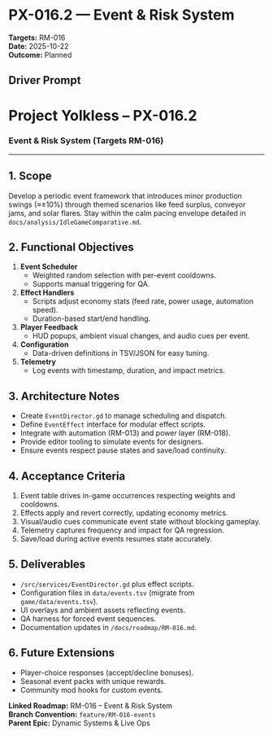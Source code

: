 # PX-016.2 — Event & Risk System
**Targets:** RM-016  
**Date:** 2025-10-22  
**Outcome:** Planned

## Driver Prompt
# Project Yolkless – PX-016.2  
### Event & Risk System (Targets RM-016)

---

## 1. Scope
Develop a periodic event framework that introduces minor production swings (≈±10%) through themed scenarios like feed surplus, conveyor jams, and solar flares. Stay within the calm pacing envelope detailed in `docs/analysis/IdleGameComparative.md`.

## 2. Functional Objectives
1. **Event Scheduler**
   - Weighted random selection with per-event cooldowns.
   - Supports manual triggering for QA.
2. **Effect Handlers**
   - Scripts adjust economy stats (feed rate, power usage, automation speed).
   - Duration-based start/end handling.
3. **Player Feedback**
   - HUD popups, ambient visual changes, and audio cues per event.
4. **Configuration**
   - Data-driven definitions in TSV/JSON for easy tuning.
5. **Telemetry**
   - Log events with timestamp, duration, and impact metrics.

## 3. Architecture Notes
- Create `EventDirector.gd` to manage scheduling and dispatch.
- Define `EventEffect` interface for modular effect scripts.
- Integrate with automation (RM-013) and power layer (RM-018).
- Provide editor tooling to simulate events for designers.
- Ensure events respect pause states and save/load continuity.

## 4. Acceptance Criteria
1. Event table drives in-game occurrences respecting weights and cooldowns.
2. Effects apply and revert correctly, updating economy metrics.
3. Visual/audio cues communicate event state without blocking gameplay.
4. Telemetry captures frequency and impact for QA regression.
5. Save/load during active events resumes state accurately.

## 5. Deliverables
- `/src/services/EventDirector.gd` plus effect scripts.
- Configuration files in `data/events.tsv` (migrate from `game/data/events.tsv`).
- UI overlays and ambient assets reflecting events.
- QA harness for forced event sequences.
- Documentation updates in `/docs/roadmap/RM-016.md`.

## 6. Future Extensions
- Player-choice responses (accept/decline bonuses).
- Seasonal event packs with unique rewards.
- Community mod hooks for custom events.

**Linked Roadmap:** RM-016 – Event & Risk System  
**Branch Convention:** `feature/RM-016-events`  
**Parent Epic:** Dynamic Systems & Live Ops
